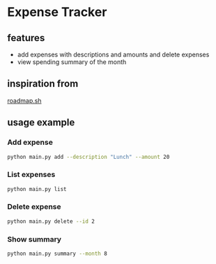 # Expense Tracker

## features

- add expenses with descriptions and amounts and delete expenses
- view spending summary of the month

## inspiration from

[roadmap.sh](https://roadmap.sh/projects/expense-tracker)

## usage example

### Add expense

```bash
python main.py add --description "Lunch" --amount 20
```

### List expenses

```bash
python main.py list
```

### Delete expense

```bash
python main.py delete --id 2
```

### Show summary

```bash
python main.py summary --month 8
```
